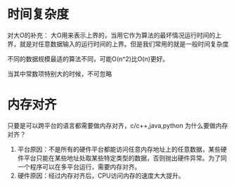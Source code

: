 # 时间复杂度
对大O的补充：
大O用来表示上界的，当用它作为算法的最坏情况运行时间的上界，就是对任意数据输入的运行时间的上界。但是我们常用的就是一般时间复杂度

不同的数据规模最适的算法不同，可能O(n^2)比O(n)更好。

当其中常数项特别大的时候，不可忽略

# 内存对齐
只要是可以跨平台的语言都需要做内存对齐，c/c++,java,python
为什么要做内存对齐？
1. 平台原因：不是所有的硬件平台都能访问任意内存地址上的任意数据，某些硬件平台只能在某些地址处取某些特定类型的数据，否则抛出硬件异常。为了同一个程序可以在多平台运行，需要内存对齐。
2. 硬件原因：经过内存对齐后，CPU访问内存的速度大大提升。
